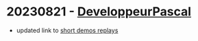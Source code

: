 # 20230821 - [DeveloppeurPascal](https://github.com/DeveloppeurPascal)

* updated link to [short demos replays](https://apprendre-delphi.fr/coding-bootcamp-2023.html)
